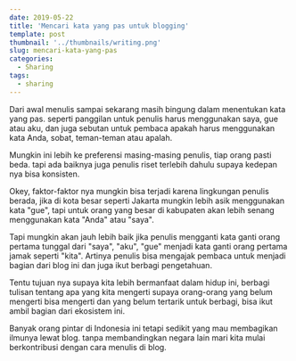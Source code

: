 ```yaml
---
date: 2019-05-22
title: 'Mencari kata yang pas untuk blogging'
template: post
thumbnail: '../thumbnails/writing.png'
slug: mencari-kata-yang-pas
categories:
  - Sharing
tags:
  - sharing
---
```


Dari awal menulis sampai sekarang masih bingung dalam menentukan kata yang pas. seperti panggilan untuk penulis harus menggunakan saya, gue atau aku, dan juga sebutan untuk pembaca apakah harus menggunakan kata Anda, sobat, teman-teman atau apalah. 

Mungkin ini lebih ke preferensi masing-masing penulis, tiap orang pasti beda. tapi ada baiknya juga penulis riset terlebih dahulu supaya kedepan nya bisa konsisten. 

Okey, faktor-faktor nya mungkin bisa terjadi karena lingkungan penulis berada, jika di kota besar seperti Jakarta mungkin lebih asik menggunakan kata "gue", tapi untuk orang yang besar di kabupaten akan lebih senang menggunakan kata "Anda" atau "saya".

Tapi mungkin akan jauh lebih baik jika penulis mengganti kata ganti orang pertama tunggal dari "saya", "aku", "gue" menjadi kata ganti orang pertama jamak seperti "kita". Artinya penulis bisa mengajak pembaca untuk menjadi bagian dari blog ini dan juga ikut berbagi pengetahuan.

Tentu tujuan nya supaya kita lebih bermanfaat dalam hidup ini, berbagi tulisan tentang apa yang kita mengerti supaya orang-orang yang belum mengerti bisa mengerti dan yang belum tertarik untuk berbagi, bisa ikut ambil bagian dari ekosistem ini. 

Banyak orang pintar di Indonesia ini tetapi sedikit yang mau membagikan ilmunya lewat blog. tanpa membandingkan negara lain mari kita mulai berkontribusi dengan cara menulis di blog. 

